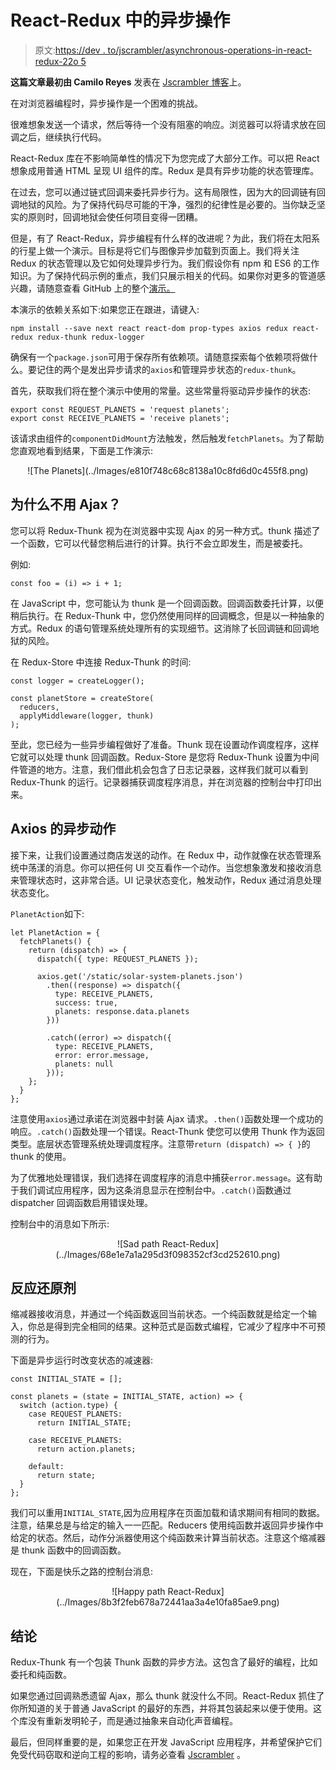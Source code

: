# React-Redux 中的异步操作

> 原文:[https://dev . to/jscrambler/asynchronous-operations-in-react-redux-22o 5](https://dev.to/jscrambler/asynchronous-operations-in-react-redux-22o5)

**这篇文章最初由 Camilo Reyes** 发表在 [Jscrambler 博客](https://blog.jscrambler.com/asynchronous-operations-in-react-redux/?utm_source=dev.to&utm_medium=referral)上。

在对浏览器编程时，异步操作是一个困难的挑战。

很难想象发送一个请求，然后等待一个没有阻塞的响应。浏览器可以将请求放在回调之后，继续执行代码。

React-Redux 库在不影响简单性的情况下为您完成了大部分工作。可以把 React 想象成用普通 HTML 呈现 UI 组件的库。Redux 是具有异步功能的状态管理库。

在过去，您可以通过链式回调来委托异步行为。这有局限性，因为大的回调链有回调地狱的风险。为了保持代码尽可能的干净，强烈的纪律性是必要的。当你缺乏坚实的原则时，回调地狱会使任何项目变得一团糟。

但是，有了 React-Redux，异步编程有什么样的改进呢？为此，我们将在太阳系的行星上做一个演示。目标是将它们与图像异步加载到页面上。我们将关注 Redux 的状态管理以及它如何处理异步行为。我们假设你有 npm 和 ES6 的工作知识。为了保持代码示例的重点，我们只展示相关的代码。如果你对更多的管道感兴趣，请随意查看 GitHub 上的整个[演示。](https://github.com/JscramblerBlog/async-operations-react-redux)

本演示的依赖关系如下:如果您正在跟进，请键入:

```
npm install --save next react react-dom prop-types axios redux react-redux redux-thunk redux-logger 
```

确保有一个`package.json`可用于保存所有依赖项。请随意探索每个依赖项将做什么。要记住的两个是发出异步请求的`axios`和管理异步状态的`redux-thunk`。

首先，获取我们将在整个演示中使用的常量。这些常量将驱动异步操作的状态:

```
export const REQUEST_PLANETS = 'request planets';
export const RECEIVE_PLANETS = 'receive planets'; 
```

该请求由组件的`componentDidMount`方法触发，然后触发`fetchPlanets`。为了帮助您直观地看到结果，下面是工作演示:

<center>![The Planets](../Images/e810f748c68c8138a10c8fd6d0c455f8.png)</center>

## [](#why-not-use-ajax)为什么不用 Ajax？

您可以将 Redux-Thunk 视为在浏览器中实现 Ajax 的另一种方式。thunk 描述了一个函数，它可以代替您稍后进行的计算。执行不会立即发生，而是被委托。

例如:

```
const foo = (i) => i + 1; 
```

在 JavaScript 中，您可能认为 thunk 是一个回调函数。回调函数委托计算，以便稍后执行。在 Redux-Thunk 中，您仍然使用同样的回调概念，但是以一种抽象的方式。Redux 的语句管理系统处理所有的实现细节。这消除了长回调链和回调地狱的风险。

在 Redux-Store 中连接 Redux-Thunk 的时间:

```
const logger = createLogger();

const planetStore = createStore(
  reducers,
  applyMiddleware(logger, thunk)
); 
```

至此，您已经为一些异步编程做好了准备。Thunk 现在设置动作调度程序，这样它就可以处理 thunk 回调函数。Redux-Store 是您将 Redux-Thunk 设置为中间件管道的地方。注意，我们借此机会包含了日志记录器，这样我们就可以看到 Redux-Thunk 的运行。记录器捕获调度程序消息，并在浏览器的控制台中打印出来。

## Axios 的异步动作

接下来，让我们设置通过商店发送的动作。在 Redux 中，动作就像在状态管理系统中荡漾的消息。你可以把任何 UI 交互看作一个动作。当您想象激发和接收消息来管理状态时，这非常合适。UI 记录状态变化，触发动作，Redux 通过消息处理状态变化。

`PlanetAction`如下:

```
let PlanetAction = {
  fetchPlanets() {
    return (dispatch) => {
      dispatch({ type: REQUEST_PLANETS });

      axios.get('/static/solar-system-planets.json')
        .then((response) => dispatch({
          type: RECEIVE_PLANETS,
          success: true,
          planets: response.data.planets
        }))

        .catch((error) => dispatch({
          type: RECEIVE_PLANETS,
          error: error.message,
          planets: null
        }));
    };
  }
}; 
```

注意使用`axios`通过承诺在浏览器中封装 Ajax 请求。`.then()`函数处理一个成功的响应。`.catch()`函数处理一个错误。React-Thunk 使您可以使用 Thunk 作为返回类型。底层状态管理系统处理调度程序。注意带`return (dispatch) => { }`的 thunk 的使用。

为了优雅地处理错误，我们选择在调度程序的消息中捕获`error.message`。这有助于我们调试应用程序，因为这条消息显示在控制台中。`.catch()`函数通过 dispatcher 回调函数启用错误处理。

控制台中的消息如下所示:

<center>![Sad path React-Redux](../Images/68e1e7a1a295d3f098352cf3cd252610.png)</center>

## [](#react-reducers)反应还原剂

缩减器接收消息，并通过一个纯函数返回当前状态。一个纯函数就是给定一个输入，你总是得到完全相同的结果。这种范式是函数式编程，它减少了程序中不可预测的行为。

下面是异步运行时改变状态的减速器:

```
const INITIAL_STATE = [];

const planets = (state = INITIAL_STATE, action) => {
  switch (action.type) {
    case REQUEST_PLANETS:
      return INITIAL_STATE;

    case RECEIVE_PLANETS:
      return action.planets;

    default:
      return state;
  }
}; 
```

我们可以重用`INITIAL_STATE`,因为应用程序在页面加载和请求期间有相同的数据。注意，结果总是与给定的输入一一匹配。Reducers 使用纯函数并返回异步操作中给定的状态。然后，动作分派器使用这个纯函数来计算当前状态。注意这个缩减器是 thunk 函数中的回调函数。

现在，下面是快乐之路的控制台消息:

<center>![Happy path React-Redux](../Images/8b3f2feb678a72441aa3a4e10fa85ae9.png)</center>

## [](#conclusion)结论

Redux-Thunk 有一个包装 Thunk 函数的异步方法。这包含了最好的编程，比如委托和纯函数。

如果您通过回调熟悉遗留 Ajax，那么 thunk 就没什么不同。React-Redux 抓住了你所知道的关于普通 JavaScript 的最好的东西，并将其包装起来以便于使用。这个库没有重新发明轮子，而是通过抽象来自动化声音编程。

最后，但同样重要的是，如果您正在开发 JavaScript 应用程序，并希望保护它们免受代码窃取和逆向工程的影响，请务必查看 [Jscrambler](https://jscrambler.com/code-integrity?utm_source=dev.to&utm_medium=referral) 。